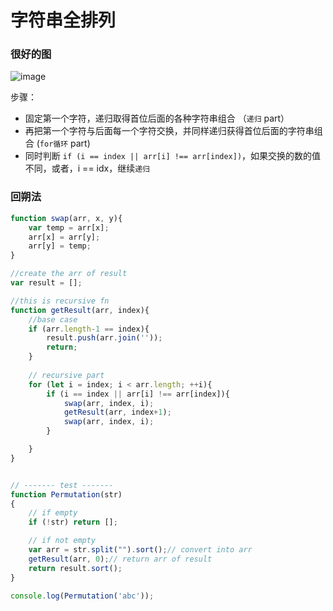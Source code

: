 # 字符串全排列

### 很好的图
![image](https://user-images.githubusercontent.com/57960778/75100803-666c8780-5598-11ea-8cde-d10ed593652f.png)


步骤：
- 固定第一个字符，递归取得首位后面的各种字符串组合 （`递归` part）
- 再把第一个字符与后面每一个字符交换，并同样递归获得首位后面的字符串组合 (`for循环` part)
- 同时判断 `if (i == index || arr[i] !== arr[index])`，如果交换的数的值不同，或者，i == idx，继续`递归`

### 回朔法
```js
function swap(arr, x, y){
    var temp = arr[x];
    arr[x] = arr[y];
    arr[y] = temp;
}

//create the arr of result
var result = [];

//this is recursive fn
function getResult(arr, index){
    //base case
    if (arr.length-1 == index){
        result.push(arr.join(''));
        return;
    }
    
    // recursive part
    for (let i = index; i < arr.length; ++i){
        if (i == index || arr[i] !== arr[index]){
            swap(arr, index, i);
            getResult(arr, index+1);
            swap(arr, index, i);
        }

    }
}


// ------- test -------
function Permutation(str)
{
    // if empty
    if (!str) return [];

    // if not empty
    var arr = str.split("").sort();// convert into arr
    getResult(arr, 0);// return arr of result
    return result.sort();
}

console.log(Permutation('abc'));
```